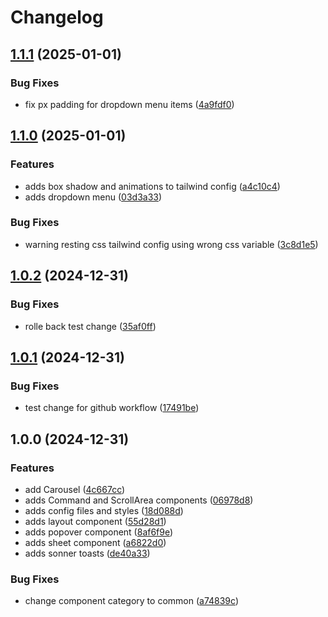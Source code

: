 # Changelog

## [1.1.1](https://github.com/FredrikMWold/equinor-registry/compare/v1.1.0...v1.1.1) (2025-01-01)


### Bug Fixes

* fix px padding for dropdown menu items ([4a9fdf0](https://github.com/FredrikMWold/equinor-registry/commit/4a9fdf0e741116bc1017b49225d65010d0ae67a1))

## [1.1.0](https://github.com/FredrikMWold/equinor-registry/compare/v1.0.2...v1.1.0) (2025-01-01)


### Features

* adds box shadow and animations to tailwind config ([a4c10c4](https://github.com/FredrikMWold/equinor-registry/commit/a4c10c485120c1f90f35707e37174176af8d3bf8))
* adds dropdown menu ([03d3a33](https://github.com/FredrikMWold/equinor-registry/commit/03d3a3351773c42dca663c7798a833ede86beae1))


### Bug Fixes

* warning resting css tailwind config using wrong css variable ([3c8d1e5](https://github.com/FredrikMWold/equinor-registry/commit/3c8d1e548274cb911698f41fe5e117c8ba1e68b8))

## [1.0.2](https://github.com/FredrikMWold/equinor-registry/compare/v1.0.1...v1.0.2) (2024-12-31)


### Bug Fixes

* rolle back test change ([35af0ff](https://github.com/FredrikMWold/equinor-registry/commit/35af0ff53f4e39b4c87945becf6584e1b2589501))

## [1.0.1](https://github.com/FredrikMWold/equinor-registry/compare/v1.0.0...v1.0.1) (2024-12-31)


### Bug Fixes

* test change for github workflow ([17491be](https://github.com/FredrikMWold/equinor-registry/commit/17491be9bf411ffa234d52b27389f2b8b0f18912))

## 1.0.0 (2024-12-31)


### Features

* add Carousel ([4c667cc](https://github.com/FredrikMWold/equinor-registry/commit/4c667cc926ba971d5ded1a9effa9ef1c128739cb))
* adds Command and ScrollArea components ([06978d8](https://github.com/FredrikMWold/equinor-registry/commit/06978d87edd6d959376c66318919d00bd4b719f3))
* adds config files and styles ([18d088d](https://github.com/FredrikMWold/equinor-registry/commit/18d088d6e62206c7ff0ab51ffdb6b9fb7814ce71))
* adds layout component ([55d28d1](https://github.com/FredrikMWold/equinor-registry/commit/55d28d19dbc7cf1dc303238c1d8941fe3a81f519))
* adds popover component ([8af6f9e](https://github.com/FredrikMWold/equinor-registry/commit/8af6f9ec353082c70acd963f18e36eceb28c0256))
* adds sheet component ([a6822d0](https://github.com/FredrikMWold/equinor-registry/commit/a6822d0ed6e94ff7edde0cecd51e00373279a05a))
* adds sonner toasts ([de40a33](https://github.com/FredrikMWold/equinor-registry/commit/de40a330ea9f78ab279a882c46714eda65e11212))


### Bug Fixes

* change component category to common ([a74839c](https://github.com/FredrikMWold/equinor-registry/commit/a74839c859cce901c45731998ced62be0f17d36c))
